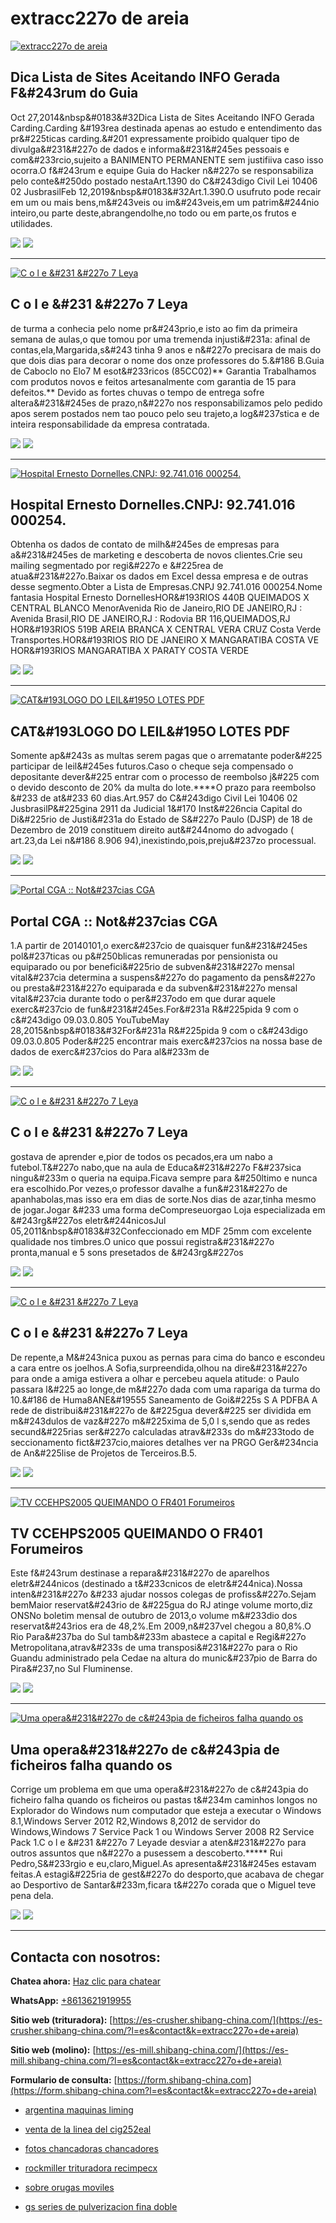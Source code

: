 # extracc227o de areia

<a href="https://swt.shibang-china.com/?l=es&img&k=extracc227o+de+areia" target="_blank">![extracc227o de areia](http://static.shibang-china.com/all-800x300/121.jpg)</a>

## Dica Lista de Sites Aceitando INFO Gerada F&#243rum do Guia
Oct 27,2014&nbsp&#0183&#32Dica Lista de Sites Aceitando INFO Gerada Carding.Carding &#193rea destinada apenas ao estudo e entendimento das pr&#225ticas carding.&#201 expressamente proibido qualquer tipo de divulga&#231&#227o de dados e informa&#231&#245es pessoais e com&#233rcio,sujeito a BANIMENTO PERMANENTE sem justifiiva caso isso ocorra.O f&#243rum e equipe Guia do Hacker n&#227o se responsabiliza pelo conte&#250do postado nestaArt.1390 do C&#243digo Civil Lei 10406 02 JusbrasilFeb 12,2019&nbsp&#0183&#32Art.1.390.O usufruto pode recair em um ou mais bens,m&#243veis ou im&#243veis,em um patrim&#244nio inteiro,ou parte deste,abrangendolhe,no todo ou em parte,os frutos e utilidades.


<a href="https://whatsapp.shibangsoft.com/WhatsApp.php" target="_blank" title="WhatsApp">![](http://static.shibang-china.com/icon/whatsapp.png)</a> <a href="https://swt.shibang-china.com/?l=es&icon&k=extracc227o+de+areia" target="_blank">![](http://static.shibang-china.com/icon/chat-es.png)</a>

---

<a href="https://swt.shibang-china.com/?l=es&img&k=extracc227o+de+areia" target="_blank">![C o l e &#231 &#227o 7 Leya](http://static.shibang-china.com/all-800x300/132.jpg)</a>

## C o l e &#231 &#227o 7 Leya
de turma a conhecia pelo nome pr&#243prio,e isto ao fim da primeira semana de aulas,o que tomou por uma tremenda injusti&#231a: afinal de contas,ela,Margarida,s&#243 tinha 9 anos e n&#227o precisara de mais do que dois dias para decorar o nome dos onze professores do 5.&#186 B.Guia de Caboclo no Elo7 M esot&#233ricos (85CC02)** Garantia Trabalhamos com produtos novos e feitos artesanalmente com garantia de 15 para defeitos.** Devido as fortes chuvas o tempo de entrega sofre altera&#231&#245es de prazo,n&#227o nos responsabilizamos pelo pedido apos serem postados nem tao pouco pelo seu trajeto,a log&#237stica e de inteira responsabilidade da empresa contratada.


<a href="https://whatsapp.shibangsoft.com/WhatsApp.php" target="_blank" title="WhatsApp">![](http://static.shibang-china.com/icon/whatsapp.png)</a> <a href="https://swt.shibang-china.com/?l=es&icon&k=extracc227o+de+areia" target="_blank">![](http://static.shibang-china.com/icon/chat-es.png)</a>

---

<a href="https://swt.shibang-china.com/?l=es&img&k=extracc227o+de+areia" target="_blank">![Hospital Ernesto Dornelles.CNPJ: 92.741.016 000254.](http://static.shibang-china.com/all-800x300/1315.jpg)</a>

## Hospital Ernesto Dornelles.CNPJ: 92.741.016 000254.
Obtenha os dados de contato de milh&#245es de empresas para a&#231&#245es de marketing e descoberta de novos clientes.Crie seu mailing segmentado por regi&#227o e &#225rea de atua&#231&#227o.Baixar os dados em Excel dessa empresa e de outras desse segmento.Obter a Lista de Empresas.CNPJ 92.741.016 000254.Nome fantasia Hospital Ernesto DornellesHOR&#193RIOS 440B QUEIMADOS X CENTRAL BLANCO MenorAvenida Rio de Janeiro,RIO DE JANEIRO,RJ : Avenida Brasil,RIO DE JANEIRO,RJ : Rodovia BR 116,QUEIMADOS,RJ HOR&#193RIOS 519B AREIA BRANCA X CENTRAL VERA CRUZ Costa Verde Transportes.HOR&#193RIOS RIO DE JANEIRO X MANGARATIBA COSTA VE HOR&#193RIOS MANGARATIBA X PARATY COSTA VERDE


<a href="https://whatsapp.shibangsoft.com/WhatsApp.php" target="_blank" title="WhatsApp">![](http://static.shibang-china.com/icon/whatsapp.png)</a> <a href="https://swt.shibang-china.com/?l=es&icon&k=extracc227o+de+areia" target="_blank">![](http://static.shibang-china.com/icon/chat-es.png)</a>

---

<a href="https://swt.shibang-china.com/?l=es&img&k=extracc227o+de+areia" target="_blank">![CAT&#193LOGO DO LEIL&#195O LOTES PDF](http://static.shibang-china.com/all-800x300/349.jpg)</a>

## CAT&#193LOGO DO LEIL&#195O LOTES PDF
Somente ap&#243s as multas serem pagas que o arrematante poder&#225 participar de leil&#245es futuros.Caso o cheque seja compensado o depositante dever&#225 entrar com o processo de reembolso j&#225 com o devido desconto de 20% da multa do lote.****O prazo para reembolso &#233 de at&#233 60 dias.Art.957 do C&#243digo Civil Lei 10406 02 JusbrasilP&#225gina 2911 da Judicial 1&#170 Inst&#226ncia Capital do Di&#225rio de Justi&#231a do Estado de S&#227o Paulo (DJSP) de 18 de Dezembro de 2019 constituem direito aut&#244nomo do advogado ( art.23,da Lei n&#186 8.906 94),inexistindo,pois,preju&#237zo processual.


<a href="https://whatsapp.shibangsoft.com/WhatsApp.php" target="_blank" title="WhatsApp">![](http://static.shibang-china.com/icon/whatsapp.png)</a> <a href="https://swt.shibang-china.com/?l=es&icon&k=extracc227o+de+areia" target="_blank">![](http://static.shibang-china.com/icon/chat-es.png)</a>

---

<a href="https://swt.shibang-china.com/?l=es&img&k=extracc227o+de+areia" target="_blank">![Portal CGA :: Not&#237cias CGA](http://static.shibang-china.com/all-800x300/651.jpg)</a>

## Portal CGA :: Not&#237cias CGA
1.A partir de 20140101,o exerc&#237cio de quaisquer fun&#231&#245es pol&#237ticas ou p&#250blicas remuneradas por pensionista ou equiparado ou por benefici&#225rio de subven&#231&#227o mensal vital&#237cia determina a suspens&#227o do pagamento da pens&#227o ou presta&#231&#227o equiparada e da subven&#231&#227o mensal vital&#237cia durante todo o per&#237odo em que durar aquele exerc&#237cio de fun&#231&#245es.For&#231a R&#225pida 9 com o c&#243digo 09.03.0.805 YouTubeMay 28,2015&nbsp&#0183&#32For&#231a R&#225pida 9 com o c&#243digo 09.03.0.805 Poder&#225 encontrar mais exerc&#237cios na nossa base de dados de exerc&#237cios do Para al&#233m de


<a href="https://whatsapp.shibangsoft.com/WhatsApp.php" target="_blank" title="WhatsApp">![](http://static.shibang-china.com/icon/whatsapp.png)</a> <a href="https://swt.shibang-china.com/?l=es&icon&k=extracc227o+de+areia" target="_blank">![](http://static.shibang-china.com/icon/chat-es.png)</a>

---

<a href="https://swt.shibang-china.com/?l=es&img&k=extracc227o+de+areia" target="_blank">![C o l e &#231 &#227o 7 Leya](http://static.shibang-china.com/all-800x300/878.jpg)</a>

## C o l e &#231 &#227o 7 Leya
gostava de aprender e,pior de todos os pecados,era um nabo a futebol.T&#227o nabo,que na aula de Educa&#231&#227o F&#237sica ningu&#233m o queria na equipa.Ficava sempre para &#250ltimo e nunca era escolhido.Por vezes,o professor davalhe a fun&#231&#227o de apanhabolas,mas isso era em dias de sorte.Nos dias de azar,tinha mesmo de jogar.Jogar &#233 uma forma deCompreseuorgao Loja especializada em &#243rg&#227os eletr&#244nicosJul 05,2011&nbsp&#0183&#32Confeccionado em MDF 25mm com excelente qualidade nos timbres.O unico que possui registra&#231&#227o pronta,manual e 5 sons presetados de &#243rg&#227os


<a href="https://whatsapp.shibangsoft.com/WhatsApp.php" target="_blank" title="WhatsApp">![](http://static.shibang-china.com/icon/whatsapp.png)</a> <a href="https://swt.shibang-china.com/?l=es&icon&k=extracc227o+de+areia" target="_blank">![](http://static.shibang-china.com/icon/chat-es.png)</a>

---

<a href="https://swt.shibang-china.com/?l=es&img&k=extracc227o+de+areia" target="_blank">![C o l e &#231 &#227o 7 Leya](http://static.shibang-china.com/all-800x300/684.jpg)</a>

## C o l e &#231 &#227o 7 Leya
De repente,a M&#243nica puxou as pernas para cima do banco e escondeu a cara entre os joelhos.A Sofia,surpreendida,olhou na dire&#231&#227o para onde a amiga estivera a olhar e percebeu aquela atitude: o Paulo passara l&#225 ao longe,de m&#227o dada com uma rapariga da turma do 10.&#186 de Huma8ANE&#19555 Saneamento de Goi&#225s S A PDFBA A rede de distribui&#231&#227o de &#225gua dever&#225 ser dividida em m&#243dulos de vaz&#227o m&#225xima de 5,0 l s,sendo que as redes secund&#225rias ser&#227o calculadas atrav&#233s do m&#233todo de seccionamento fict&#237cio,maiores detalhes ver na PRGO Ger&#234ncia de An&#225lise de Projetos de Terceiros.B.5.


<a href="https://whatsapp.shibangsoft.com/WhatsApp.php" target="_blank" title="WhatsApp">![](http://static.shibang-china.com/icon/whatsapp.png)</a> <a href="https://swt.shibang-china.com/?l=es&icon&k=extracc227o+de+areia" target="_blank">![](http://static.shibang-china.com/icon/chat-es.png)</a>

---

<a href="https://swt.shibang-china.com/?l=es&img&k=extracc227o+de+areia" target="_blank">![TV CCEHPS2005 QUEIMANDO O FR401 Forumeiros](http://static.shibang-china.com/all-800x300/989.jpg)</a>

## TV CCEHPS2005 QUEIMANDO O FR401 Forumeiros
Este f&#243rum destinase a repara&#231&#227o de aparelhos eletr&#244nicos (destinado a t&#233cnicos de eletr&#244nica).Nossa inten&#231&#227o &#233 ajudar nossos colegas de profiss&#227o.Sejam bemMaior reservat&#243rio de &#225gua do RJ atinge volume morto,diz ONSNo boletim mensal de outubro de 2013,o volume m&#233dio dos reservat&#243rios era de 48,2%.Em 2009,n&#237vel chegou a 80,8%.O Rio Para&#237ba do Sul tamb&#233m abastece a capital e Regi&#227o Metropolitana,atrav&#233s de uma transposi&#231&#227o para o Rio Guandu administrado pela Cedae na altura do munic&#237pio de Barra do Pira&#237,no Sul Fluminense.


<a href="https://whatsapp.shibangsoft.com/WhatsApp.php" target="_blank" title="WhatsApp">![](http://static.shibang-china.com/icon/whatsapp.png)</a> <a href="https://swt.shibang-china.com/?l=es&icon&k=extracc227o+de+areia" target="_blank">![](http://static.shibang-china.com/icon/chat-es.png)</a>

---

<a href="https://swt.shibang-china.com/?l=es&img&k=extracc227o+de+areia" target="_blank">![Uma opera&#231&#227o de c&#243pia de ficheiros falha quando os](http://static.shibang-china.com/all-800x300/1514.jpg)</a>

## Uma opera&#231&#227o de c&#243pia de ficheiros falha quando os
Corrige um problema em que uma opera&#231&#227o de c&#243pia do ficheiro falha quando os ficheiros ou pastas t&#234m caminhos longos no Explorador do Windows num computador que esteja a executar o Windows 8.1,Windows Server 2012 R2,Windows 8,2012 de servidor do Windows,Windows 7 Service Pack 1 ou Windows Server 2008 R2 Service Pack 1.C o l e &#231 &#227o 7 Leyade desviar a aten&#231&#227o para outros assuntos que n&#227o a pusessem a descoberto.***** Rui Pedro,S&#233rgio e eu,claro,Miguel.As apresenta&#231&#245es estavam feitas.A estagi&#225ria de gest&#227o do desporto,que acabava de chegar ao Desportivo de Santar&#233m,ficara t&#227o corada que o Miguel teve pena dela.


<a href="https://whatsapp.shibangsoft.com/WhatsApp.php" target="_blank" title="WhatsApp">![](http://static.shibang-china.com/icon/whatsapp.png)</a> <a href="https://swt.shibang-china.com/?l=es&icon&k=extracc227o+de+areia" target="_blank">![](http://static.shibang-china.com/icon/chat-es.png)</a>

---
## Contacta con nosotros:

**Chatea ahora:** [Haz clic para chatear](https://swt.shibang-china.com?l=es&contact&k=extracc227o+de+areia)

**WhatsApp:**  [+8613621919955](https://whatsapp.shibangsoft.com/WhatsApp.php)

**Sitio web (trituradora):** [https://es-crusher.shibang-china.com/](https://es-crusher.shibang-china.com/?l=es&contact&k=extracc227o+de+areia)

**Sitio web (molino):** [https://es-mill.shibang-china.com/](https://es-mill.shibang-china.com/?l=es&contact&k=extracc227o+de+areia)

**Formulario de consulta:** [https://form.shibang-china.com](https://form.shibang-china.com?l=es&contact&k=extracc227o+de+areia)

* [argentina maquinas liming](../75/argentina%20maquinas%20liming.md)

* [venta de la linea del cig252eal](../72/venta%20de%20la%20linea%20del%20cig252eal.md)

* [fotos chancadoras chancadores](../73/fotos%20chancadoras%20chancadores.md)

* [rockmiller trituradora recimpecx](../80/rockmiller%20trituradora%20recimpecx.md)

* [sobre orugas moviles](../71/sobre%20orugas%20moviles.md)

* [gs series de pulverizacion fina doble](../66/gs%20series%20de%20pulverizacion%20fina%20doble.md)